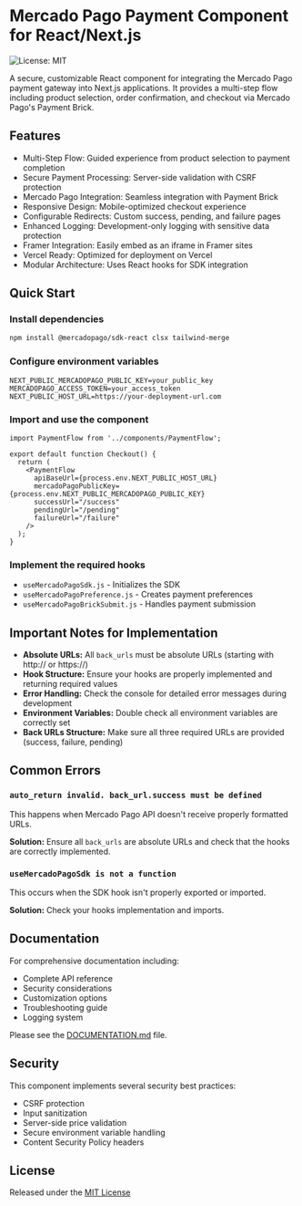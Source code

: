 # Mercado Pago Payment Component for React/Next.js

![License: MIT](https://img.shields.io/badge/License-MIT-yellow.svg)

A secure, customizable React component for integrating the Mercado Pago payment gateway into Next.js applications. It provides a multi-step flow including product selection, order confirmation, and checkout via Mercado Pago's Payment Brick.

## Features

- Multi-Step Flow: Guided experience from product selection to payment completion
- Secure Payment Processing: Server-side validation with CSRF protection
- Mercado Pago Integration: Seamless integration with Payment Brick
- Responsive Design: Mobile-optimized checkout experience
- Configurable Redirects: Custom success, pending, and failure pages
- Enhanced Logging: Development-only logging with sensitive data protection
- Framer Integration: Easily embed as an iframe in Framer sites
- Vercel Ready: Optimized for deployment on Vercel
- Modular Architecture: Uses React hooks for SDK integration

## Quick Start

### Install dependencies

```bash
npm install @mercadopago/sdk-react clsx tailwind-merge
```

### Configure environment variables

```env
NEXT_PUBLIC_MERCADOPAGO_PUBLIC_KEY=your_public_key
MERCADOPAGO_ACCESS_TOKEN=your_access_token
NEXT_PUBLIC_HOST_URL=https://your-deployment-url.com
```

### Import and use the component

```tsx
import PaymentFlow from '../components/PaymentFlow';

export default function Checkout() {
  return (
    <PaymentFlow
      apiBaseUrl={process.env.NEXT_PUBLIC_HOST_URL}
      mercadoPagoPublicKey={process.env.NEXT_PUBLIC_MERCADOPAGO_PUBLIC_KEY}
      successUrl="/success"
      pendingUrl="/pending"
      failureUrl="/failure"
    />
  );
}
```

### Implement the required hooks

- `useMercadoPagoSdk.js` - Initializes the SDK
- `useMercadoPagoPreference.js` - Creates payment preferences
- `useMercadoPagoBrickSubmit.js` - Handles payment submission

## Important Notes for Implementation

- **Absolute URLs:** All `back_urls` must be absolute URLs (starting with http:// or https://)
- **Hook Structure:** Ensure your hooks are properly implemented and returning required values
- **Error Handling:** Check the console for detailed error messages during development
- **Environment Variables:** Double check all environment variables are correctly set
- **Back URLs Structure:** Make sure all three required URLs are provided (success, failure, pending)

## Common Errors

### `auto_return invalid. back_url.success must be defined`
This happens when Mercado Pago API doesn't receive properly formatted URLs.

**Solution:** Ensure all `back_urls` are absolute URLs and check that the hooks are correctly implemented.

### `useMercadoPagoSdk is not a function`
This occurs when the SDK hook isn't properly exported or imported.

**Solution:** Check your hooks implementation and imports.

## Documentation

For comprehensive documentation including:

- Complete API reference
- Security considerations
- Customization options
- Troubleshooting guide
- Logging system

Please see the [DOCUMENTATION.md](./DOCUMENTATION.md) file.

## Security

This component implements several security best practices:

- CSRF protection
- Input sanitization
- Server-side price validation
- Secure environment variable handling
- Content Security Policy headers

## License

Released under the [MIT License](https://opensource.org/licenses/MIT)
